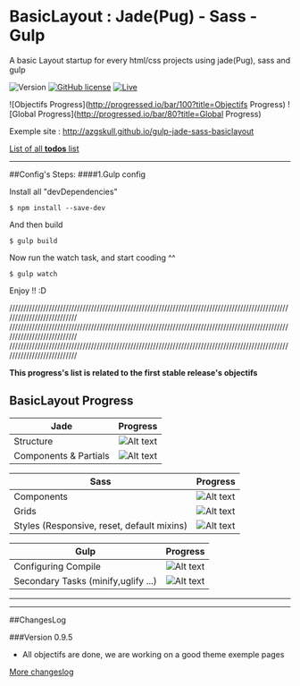 # BasicLayout : Jade(Pug) - Sass - Gulp
A basic Layout startup for every html/css projects using jade(Pug), sass and gulp

![Version](https://img.shields.io/badge/BasicLayout-v0.9.5-green.svg)
[![GitHub license](https://img.shields.io/github/license/mashape/apistatus.svg)]()
[![Live](https://img.shields.io/badge/Live-exemple-lightgrey.svg)](http://azgskull.github.io/gulp-jade-sass-basiclayout)


![Objectifs Progress](http://progressed.io/bar/100?title=Objectifs Progress)
![Global Progress](http://progressed.io/bar/80?title=Global Progress)


Exemple site :
http://azgskull.github.io/gulp-jade-sass-basiclayout

[List of all **todos** list](notes/todo.md)

___

##Config's Steps:
####1.Gulp config

Install all "devDependencies"
```
$ npm install --save-dev
```

And then build
```
$ gulp build
```

Now run the watch task, and start cooding ^^
```
$ gulp watch
```
Enjoy !! :D


///////////////////////////////////////////////////////////////////////////////////////////////////////////////////////////
///////////////////////////////////////////////////////////////////////////////////////////////////////////////////////////
///////////////////////////////////////////////////////////////////////////////////////////////////////////////////////////

**This progress's list is related to the first stable release's objectifs**

## BasicLayout Progress
|   Jade                          |   Progress                                            |
| --------------------------------|:-----------------------------------------------------:|
| Structure                       |   ![Alt text](http://progressed.io/bar/100?title=done) |
| Components  & Partials          |   ![Alt text](http://progressed.io/bar/100?title=done) |

|  Sass                                           |  Progress                                             |
| ------------------------------------------------|:-----------------------------------------------------:|
| Components                                      |   ![Alt text](http://progressed.io/bar/100?title=done) |
| Grids                                           |   ![Alt text](http://progressed.io/bar/100?title=done)|
| Styles (Responsive, reset, default mixins)      |   ![Alt text](http://progressed.io/bar/100?title=done) |

|  Gulp                                           |  Progress                                             |
| ------------------------------------------------|:-----------------------------------------------------:|
| Configuring Compile                             |   ![Alt text](http://progressed.io/bar/100?title=done) |
| Secondary Tasks (minify,uglify ...)             |   ![Alt text](http://progressed.io/bar/100?title=done)|




_____________
_____________
##ChangesLog

###Version 0.9.5
* All objectifs are done, we are working on a good theme exemple pages

[More changeslog](notes/changeslog.md)
